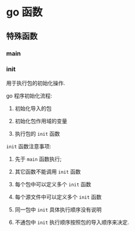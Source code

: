 # go 函数

## 特殊函数

### main

### init

用于执行包的初始化操作.

go 程序初始化流程:

1. 初始化导入的包

2. 初始化包作用域的变量

3. 执行包的 `init` 函数

`init` 函数注意事项:

1. 先于 `main` 函数执行;

2. 其它函数不能调用 `init` 函数

3. 每个包中可以定义多个 `init` 函数

4. 每个源文件中可以定义多个 `init` 函数

5. 同一包中 `init` 具体执行顺序没有说明

6. 不通包中 `init` 执行顺序按照包的导入顺序来决定.
